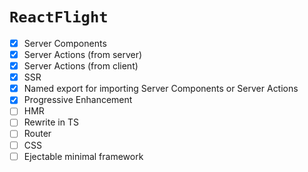 # `ReactFlight`

- [x] Server Components
- [x] Server Actions (from server)
- [x] Server Actions (from client)
- [x] SSR
- [x] Named export for importing Server Components or Server Actions
- [x] Progressive Enhancement
- [ ] HMR
- [ ] Rewrite in TS
- [ ] Router
- [ ] CSS
- [ ] Ejectable minimal framework
